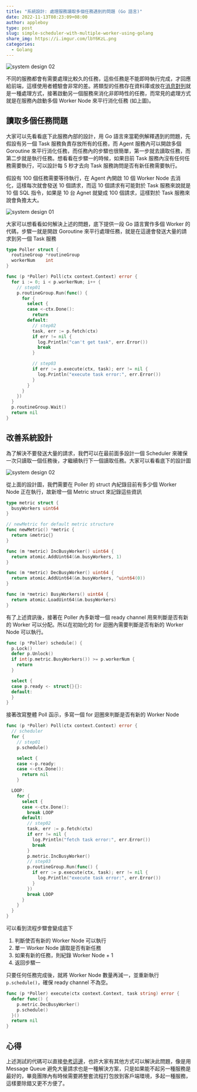 ```yaml
---
title: "系統設計: 處理服務讀取多個任務遇到的問題 (Go 語言)"
date: 2022-11-13T08:23:09+08:00
author: appleboy
type: post
slug: simple-scheduler-with-multiple-worker-using-golang
share_img: https://i.imgur.com/lbY6KzL.png
categories:
  - Golang
---
```


![system design 02](https://i.imgur.com/lbY6KzL.png)

不同的服務都會有需要處理比較久的任務，這些任務是不能即時執行完成，才回應給前端，這樣使用者體驗會非常的差。將類型的任務存在資料庫或放在[消息對列][1]就是一種處理方式，接著啟動另一個服務來消化非即時性的任務，而常見的處理方式就是在服務內啟動多個 Worker Node 來平行消化任務 (如上圖)。

[1]:https://zh.m.wikipedia.org/zh-hant/%E6%B6%88%E6%81%AF%E9%98%9F%E5%88%97

<!--more-->

## 讀取多個任務問題

大家可以先看看底下此服務內部的設計，用 Go 語言來當範例解釋遇到的問題，先假設有另一個 Task 服務負責存放所有的任務，而 Agent 服務內可以開啟多個 Goroutine 來平行消化任務，而任務內的步驟也很簡單，第一步就去讀取任務，而第二步就是執行任務。想看看在步驟一的時候，如果目前 Task 服務內沒有任何任務需要執行，可以設計每 5 秒才去向 Task 服務詢問是否有新任務需要執行。

假設有 100 個任務需要等待執行，在 Agent 內開啟 10 個 Worker Node 去消化，這樣每次就會發送 10 個請求，而這 10 個請求有可能對於 Task 服務來說就是 10 個 SQL 指令，如果是 10 台 Agnet 就變成 100 個請求，這樣對於 Task 服務來說會負擔太大。

![system design 01](https://i.imgur.com/4csL9To.png)

大家可以想看看如何解決上述的問題，底下提供一段 Go 語言實作多個 Worker 的代碼，步驟一就是開啟 Goroutine 來平行處理任務，就是在這邊會發送大量的請求到另一個 Task 服務

```go
type Poller struct {
  routineGroup *routineGroup
  workerNum    int
}

func (p *Poller) Poll(ctx context.Context) error {
  for i := 0; i < p.workerNum; i++ {
    // step01
    p.routineGroup.Run(func() {
      for {
        select {
        case <-ctx.Done():
          return
        default:
          // step02
          task, err := p.fetch(ctx)
          if err != nil {
            log.Println("can't get task", err.Error())
            break
          }

          // step03
          if err := p.execute(ctx, task); err != nil {
            log.Println("execute task error:", err.Error())
          }
        }
      }
    })
  }
  p.routineGroup.Wait()
  return nil
}
```

## 改善系統設計

為了解決不要發送大量的請求，我們可以在最前面多設計一個 Scheduler 來確保一次只讀取一個任務後，才繼續執行下一個讀取任務。大家可以看看底下的設計圖

![system design 02](https://i.imgur.com/lbY6KzL.png)

從上面的設計圖，我們需要在 Poller 的 struct 內紀錄目前有多少個 Worker Node 正在執行，故新增一個 Metric struct 來記錄這些資訊

```go
type metric struct {
  busyWorkers uint64
}

// newMetric for default metric structure
func newMetric() *metric {
  return &metric{}
}

func (m *metric) IncBusyWorker() uint64 {
  return atomic.AddUint64(&m.busyWorkers, 1)
}

func (m *metric) DecBusyWorker() uint64 {
  return atomic.AddUint64(&m.busyWorkers, ^uint64(0))
}

func (m *metric) BusyWorkers() uint64 {
  return atomic.LoadUint64(&m.busyWorkers)
}
```

有了上述資訊後，接著在 Poller 內多新增一個 ready channel 用來判斷是否有新的 Worker 可以分配。所以在初始化的 for 迴圈內需要判斷是否有新的 Worker Node 可以執行。

```go
func (p *Poller) schedule() {
  p.Lock()
  defer p.Unlock()
  if int(p.metric.BusyWorkers()) >= p.workerNum {
    return
  }

  select {
  case p.ready <- struct{}{}:
  default:
  }
}
```

接著改寫整體 Poll 函示，多寫一個 for 迴圈來判斷是否有新的 Worker Node

```go
func (p *Poller) Poll(ctx context.Context) error {
  // scheduler
  for {
    // step01
    p.schedule()

    select {
    case <-p.ready:
    case <-ctx.Done():
      return nil
    }

  LOOP:
    for {
      select {
      case <-ctx.Done():
        break LOOP
      default:
        // step02
        task, err := p.fetch(ctx)
        if err != nil {
          log.Println("fetch task error:", err.Error())
          break
        }
        p.metric.IncBusyWorker()
        // step03
        p.routineGroup.Run(func() {
          if err := p.execute(ctx, task); err != nil {
            log.Println("execute task error:", err.Error())
          }
        })
        break LOOP
      }
    }
  }
}
```

可以看到流程步驟會變成底下

1. 判斷使否有新的 Worker Node 可以執行
2. 單一 Worker Node 讀取是否有新任務
3. 如果有新的任務，則紀錄 Worker Node + 1
4. 返回步驟一

只要任何任務完成後，就將 Worker Node 數量再減一，並重新執行 `p.schedule()`，確保 ready channel 不為空。

```go
func (p *Poller) execute(ctx context.Context, task string) error {
  defer func() {
    p.metric.DecBusyWorker()
    p.schedule()
  }()
  return nil
}
```

## 心得

上述測試的代碼可以直接[參考這邊][22]，也許大家有其他方式可以解決此問題，像是用 Message Queue 避免大量請求也是一種解決方案，只是如果能不起另一種服務是最好的，畢竟團隊內有時候需要將整套流程打包放到客戶端環境，多起一種服務，這樣要除錯又更不方便了。

[22]:https://github.com/go-training/training/tree/master/example50-consumer-producer-pattern
